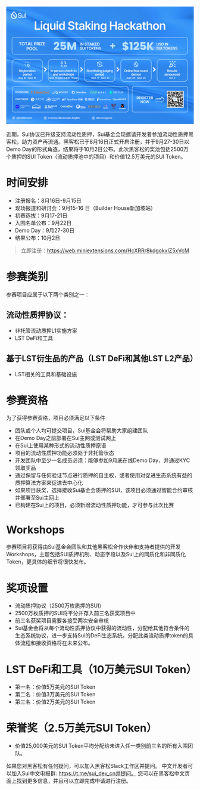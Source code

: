 ![Publish](./images/hackathon.png)

近期，Sui协议已升级支持流动性质押，Sui基金会现邀请开发者参加流动性质押黑客松，助力资产再流通。黑客松已于8月16日正式开启注册，并于9月27-30日以Demo Day的形式角逐，结果将于10月2日公布。此次黑客松的奖池包括2500万个质押的SUI Token（流动质押池中的项目）和价值12.5万美元的SUI Token。
# 时间安排
- 注册报名：8月16日-9月15日
- 现场报道和研讨会：9月15-16 日（Builder House新加坡站）
- 初赛选拔：9月17-21日
- 入围名单公布：9月22日
- Demo Day：9月27-30日
- 结果公布：10月2日
> 立即注册：https://web.miniextensions.com/HcXRRr8kdgokxIZ5xVcM


# 参赛类别
参赛项目应属于以下两个类别之一：
## 流动性质押协议：
- 非托管流动质押L1实施方案
- LST DeFi和工具
## 基于LST衍生品的产品（LST DeFi和其他LST L2产品）
- LST相关的工具和基础设施

# 参赛资格
为了获得参赛资格，项目必须满足以下条件
- 团队或个人均可提交项目，Sui基金会将帮助大家组建团队
- 在Demo Day之前部署在Sui主网或测试网上
- 在Sui上使用某种形式的流动性质押原语
- 项目的流动性质押功能必须处于非托管状态
- 开发团队中至少一名成员必须：能够参加9月底在线Demo Day，并通过KYC领取奖品
- 通过保留与任何验证节点进行质押的自主权，或者使用对促进生态系统有益的质押算法方案来促进去中心化
- 如果项目获奖，选择接收Sui基金会质押的SUI，该项目必须通过智能合约审核并部署至Sui主网上
- 已构建在Sui上的项目，必须新增流动性质押功能，才可参与此次比赛

# Workshops
参赛项目将获得由Sui基金会团队和其他黑客松合作伙伴和支持者提供的开发Workshops，主题包括SUI质押机制、动态字段以及Sui上的同质化和非同质化Token，更具体的细节将很快发布。

# 奖项设置

- 流动质押协议（2500万枚质押的SUI）
- 2500万枚质押的SUI将平分并存入前三名获奖项目中
- 前三名获奖项目需要各接受两次安全审核
- Sui基金会将从每个流动性质押协议中获得的流动性，分配给其他符合条件的生态系统协议，进一步支持Sui的DeFi生态系统。分配此类流动质押token的具体流程和接收资格将在未来公布。


# LST DeFi和工具（10万美元SUI Token）
- 第一名：价值5万美元的SUI Token
- 第二名：价值3万美元的SUI Token
- 第三名：价值2万美元的SUI Token

# 荣誉奖（2.5万美元SUI Token）
- 价值25,000美元的SUI Token平均分配给未进入任一类别前三名的所有入围团队。


如果您对黑客松有任何疑问，可以加入黑客松Slack工作区并提问。
中文开发者可以加入Sui中文电报群:  https://t.me/sui_dev_cn并提问。
您可以在黑客松中文页面上找到更多信息，并且可以立即完成申请进行注册。